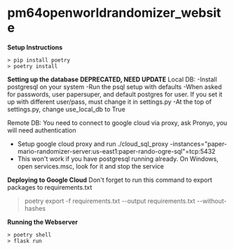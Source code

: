 # pm64openworldrandomizer_website

**Setup Instructions**
```
> pip install poetry
> poetry install
```

**Setting up the database** **DEPRECATED, NEED UPDATE**
Local DB: 
-Install postgresql on your system
-Run the psql setup with defaults
-When asked for passwords, user papersuper, and default postgres for user. If you set it up with different user/pass, must change it in settings.py
-At the top of settings.py, change use_local_db to True

Remote DB: You need to connect to google cloud via proxy, ask Pronyo, you will need authentication
- Setup google cloud proxy and run ./cloud_sql_proxy -instances="paper-mario-randomizer-server:us-east1:paper-rando-ogre-sql"=tcp:5432
- This won't work if you have postgresql running already. On Windows, open services.msc, look for it and stop the service

**Deploying to Google Cloud**
Don't forget to run this command to export packages to requirements.txt
> poetry export -f requirements.txt --output requirements.txt --without-hashes

**Running the Webserver**
```
> poetry shell
> flask run
```
